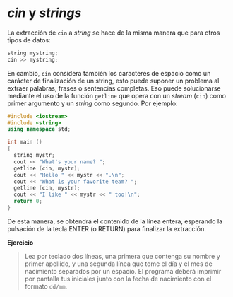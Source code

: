 _cin_ y _strings_
====

La extracción de `cin` a _string_ se hace de la misma manera que para otros tipos de datos:

```cpp
string mystring;
cin >> mystring;
```

En cambio, `cin` considera también los caracteres de espacio como un carácter de finalización de un string, esto puede suponer un problema al extraer palabras, frases o sentencias completas. Eso puede solucionarse mediante el uso de la función `getline` que opera con un _stream_ (`cin`) como primer argumento y un _string_ como segundo. Por ejemplo:

```cpp
#include <iostream>
#include <string>
using namespace std;

int main ()
{
  string mystr;
  cout << "What's your name? ";
  getline (cin, mystr);
  cout << "Hello " << mystr << ".\n";
  cout << "What is your favorite team? ";
  getline (cin, mystr);
  cout << "I like " << mystr << " too!\n";
  return 0;
}
```

De esta manera, se obtendrá el contenido de la línea entera, esperando la pulsación de la tecla ENTER (o RETURN) para finalizar la extracción.

**Ejercicio**
> Lea por teclado dos líneas, una primera que contenga su nombre y primer apellido, y una segunda línea que tome el día y el mes de nacimiento separados por un espacio. El programa deberá imprimir por pantalla tus iniciales junto con la fecha de nacimiento con el formato `dd/mm`.
